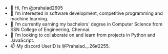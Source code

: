 - 👋 Hi, I’m @prahalad2605
- 👀 I’m interested in software development, competitive programming and machine learning.
- 🌱 I’m currently earning my bachelors' degree in Computer Science from SSN College of Engineering, Chennai.
- 💞️ I’m looking to collaborate on and learn from projects in Python and JavaScript.
- 📫 My discord UserID is @Prahalad._.26#2255.

<!---
prahalad2605/prahalad2605 is a ✨ special ✨ repository because its `README.md` (this file) appears on your GitHub profile.
You can click the Preview link to take a look at your changes.
--->
